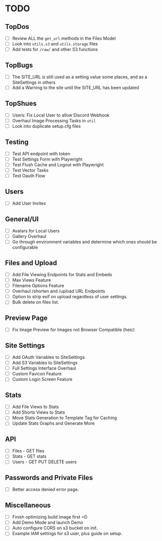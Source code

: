 # TODO

## TopDos
- [ ] Review ALL the `get_url` methods in the Files Model
- [ ] Look into `utils.s3` and `utils.storage` files
- [ ] Add tests for `/raw/` and other S3 functions

## TopBugs
- [ ] The SITE_URL is still used as a setting value some places, and as a SiteSettings in others
- [ ] Add a Warning to the site until the SITE_URL has been updated

## TopShues
- [ ] Users: Fix Local User to allow Discord Webhook
- [ ] Overhaul Image Processing Tasks in `util`
- [ ] Look into duplicate setup.cfg files

## Testing
- [ ] Test API endpoint with token
- [ ] Test Settings Form with Playwright
- [ ] Test Flush Cache and Logout with Playwright
- [ ] Test Vector Tasks
- [ ] Test Oauth Flow

## Users
- [ ] Add User Invites

## General/UI
- [ ] Avatars for Local Users
- [ ] Gallery Overhaul
- [ ] Go through environment variables and determine which ones should be configurable

## Files and Upload
- [ ] Add File Viewing Endpoints for Stats and Embeds
- [ ] Max Views Feature
- [ ] Filename Options Feature
- [ ] Overhaul /shorten and /upload URL Endpoints
- [ ] Option to strip exif on upload regardless of user settings.
- [ ] Bulk delete on files list.

## Preview Page
- [ ] Fix Image Preview for Images not Browser Compatible (heic)

## Site Settings
- [ ] Add OAuth Variables to SiteSettings
- [ ] Add S3 Variables to SiteSettings
- [ ] Full Settings Interface Overhaul
- [ ] Custom Favicon Feature
- [ ] Custom Login Screen Feature

## Stats
- [ ] Add File Views to Stats
- [ ] Add Shorts Views to Stats
- [ ] Move Stats Generation to Template Tag for Caching
- [ ] Update Stats Graphs and Generate More

## API
- [ ] Files - GET files
- [ ] Stats - GET stats
- [ ] Users - GET PUT DELETE users

## Passwords and Private Files
- [ ] Better access denied error page.

## Miscellaneous
- [ ] Finish optimizing build image first =D
- [ ] Add Demo Mode and launch Demo
- [ ] Auto configure CORS on s3 bucket on init.
- [ ] Example IAM settings for s3 user, plus guide on setup.
